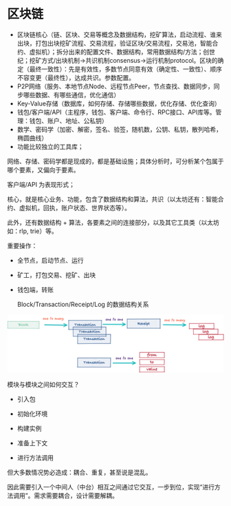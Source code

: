 # 区块链

* 区块链核心（链、区块、交易等概念及数据结构，挖矿算法，启动流程、谁来出块，打包出块挖矿流程、交易流程，验证区块/交易流程，交易池，智能合约、虚拟机）；拆分出来的配置文件、数据结构，常用数据结构/方法；创世纪；挖矿方式/出块机制-&gt;共识机制consensus-&gt;运行机制protocol。区块的确定（最终一致性）：先是有效性，多数节点同意有效（确定性、一致性）、顺序不容变更（最终性），达成共识。参数配置。
* P2P网络（服务、本地节点Node、远程节点Peer，节点查找、数据同步，同步哪些数据、有哪些通信，优化通信）
* Key-Value存储（数据库，如何存储、存储哪些数据，优化存储、优化查询）
* 钱包/客户端/API（主程序，钱包、客户端、命令行、RPC接口、API库等。管理：钱包、账户、地址、公私钥）
* 数学、密码学（加密、解密，签名、验签，随机数，公钥、私钥，散列哈希，椭圆曲线）
* 功能比较独立的工具库；

网络、存储、密码学都是现成的，都是基础设施；具体分析时，可分析某个包属于哪个要素，又偏向于要素。

客户端/API 为表现形式；

核心，就是核心业务、功能，包含了数据结构和算法，共识（以太坊还有：智能合约、虚拟机，回执，账户状态、世界状态等）。

此外，还有数据结构 + 算法，各要素之间的连接部分，以及其它工具类（以太坊如：rlp, trie）等。

重要操作：

* 全节点，启动节点、运行
* 矿工，打包交易、挖矿、出块
* 钱包端，转账

  Block/Transaction/Receipt/Log 的数据结构关系

![](/assets/block-tx-receipt-log.png)

模块与模块之间如何交互？

* 引入包

* 初始化环境

* 构建实例

* 准备上下文

* 进行方法调用

但大多数情况势必造成：耦合、重复，甚至说是混乱。

因此需要引入一个中间人（中台）相互之间通过它交互，一步到位，实现“进行方法调用”。需求需要耦合，设计需要解耦。

